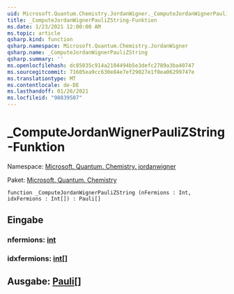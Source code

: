 ```yaml
---
uid: Microsoft.Quantum.Chemistry.JordanWigner._ComputeJordanWignerPauliZString
title: _ComputeJordanWignerPauliZString-Funktion
ms.date: 1/23/2021 12:00:00 AM
ms.topic: article
qsharp.kind: function
qsharp.namespace: Microsoft.Quantum.Chemistry.JordanWigner
qsharp.name: _ComputeJordanWignerPauliZString
qsharp.summary: ''
ms.openlocfilehash: dc85035c914a2104494b5e3defc2789a3ba40747
ms.sourcegitcommit: 71605ea9cc630e84e7ef29027e1f0ea06299747e
ms.translationtype: MT
ms.contentlocale: de-DE
ms.lasthandoff: 01/26/2021
ms.locfileid: "98839507"
---
```

# <a name="_computejordanwignerpaulizstring-function"></a>_ComputeJordanWignerPauliZString-Funktion

Namespace: [Microsoft. Quantum. Chemistry. jordanwigner](xref:Microsoft.Quantum.Chemistry.JordanWigner)

Paket: [Microsoft. Quantum. Chemistry](https://nuget.org/packages/Microsoft.Quantum.Chemistry)




```qsharp
function _ComputeJordanWignerPauliZString (nFermions : Int, idxFermions : Int[]) : Pauli[]
```


## <a name="input"></a>Eingabe

### <a name="nfermions--int"></a>nfermions: [int](xref:microsoft.quantum.lang-ref.int)




### <a name="idxfermions--int"></a>idxfermions: [int](xref:microsoft.quantum.lang-ref.int)[]





## <a name="output--pauli"></a>Ausgabe: [Pauli](xref:microsoft.quantum.lang-ref.pauli)[]


